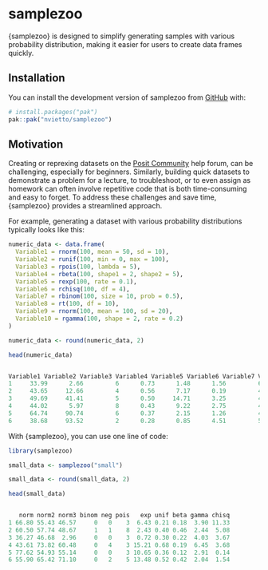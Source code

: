 
<!-- README.md is generated from README.Rmd. Please edit that file -->

# samplezoo

<!-- badges: start -->
<!-- badges: end -->

{samplezoo} is designed to simplify generating samples with various
probability distribution, making it easier for users to create data
frames quickly.

## Installation

You can install the development version of samplezoo from
[GitHub](https://github.com/) with:

``` r
# install.packages("pak")
pak::pak("nvietto/samplezoo")
```

## Motivation

Creating or reprexing datasets on the [Posit
Community](https://forum.posit.co/) help forum, can be challenging,
especially for beginners. Similarly, building quick datasets to
demonstrate a problem for a lecture, to troubleshoot, or to even assign
as homework can often involve repetitive code that is both
time-consuming and easy to forget. To address these challenges and save
time, {samplezoo} provides a streamlined approach.

For example, generating a dataset with various probability distributions
typically looks like this:

``` r
numeric_data <- data.frame(
  Variable1 = rnorm(100, mean = 50, sd = 10),
  Variable2 = runif(100, min = 0, max = 100),
  Variable3 = rpois(100, lambda = 5),
  Variable4 = rbeta(100, shape1 = 2, shape2 = 5),
  Variable5 = rexp(100, rate = 0.1),
  Variable6 = rchisq(100, df = 4),
  Variable7 = rbinom(100, size = 10, prob = 0.5),
  Variable8 = rt(100, df = 10),
  Variable9 = rnorm(100, mean = 100, sd = 20),
  Variable10 = rgamma(100, shape = 2, rate = 0.2)
)

numeric_data <- round(numeric_data, 2)

head(numeric_data)
```

``` r

Variable1 Variable2 Variable3 Variable4 Variable5 Variable6 Variable7 Variable8 Variable9 Variable10
1     33.99      2.66         6      0.73      1.48      1.56         6      1.03    111.61      11.57
2     43.65     12.66         4      0.56      7.17      0.19         4      1.13    109.25       7.07
3     49.69     41.41         5      0.50     14.71      3.25         4      0.13    101.86      10.08
4     44.02      5.97         8      0.43      9.22      2.75         4      1.07     79.97       6.54
5     64.74     90.74         6      0.37      2.15      1.26         4      0.48    113.79      16.18
6     38.68     93.52         2      0.28      0.85      4.51         5     -0.17     93.28      16.91


```

With {samplezoo}, you can use one line of code:

``` r
library(samplezoo)

small_data <- samplezoo("small")

small_data <- round(small_data, 2)

head(small_data)
```

``` r

   norm norm2 norm3 binom neg pois   exp unif beta gamma chisq
1 66.80 55.43 46.57     0   0    3  6.43 0.21 0.18  3.90 11.33
2 60.50 57.74 48.67     1   1    8  2.43 0.40 0.46  2.44  5.08
3 36.27 46.68  2.96     0   0    3  0.72 0.30 0.22  4.03  3.67
4 43.61 73.82 60.48     0   4    3 15.21 0.68 0.19  6.45  3.68
5 77.62 54.93 55.14     0   0    3 10.65 0.36 0.12  2.91  0.14
6 55.90 65.42 71.10     0   2    5 13.48 0.52 0.42  2.04  1.54
```
